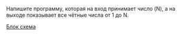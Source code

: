 Напишите программу, которая на вход принимает число (N), а на выходе показывает все чётные числа от 1 до N.

[Блок схема](diagram.drawio)
